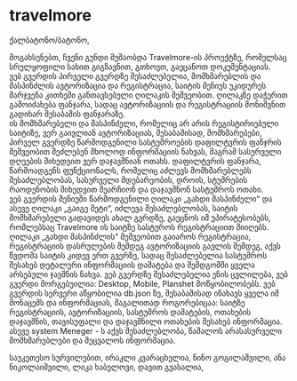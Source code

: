 # travelmore
ქალბატონო/ბატონო, 
 
მოგახსენებთ, ჩვენი  გუნდი მუშაობდა Travelmore-ის პროექტზე, რომელსაც სრულყოფილი სახით გიგზავნით, გთხოვთ, გაეცანოთ დოკუმენტაციას.   
ვებ გვერდის პირველი გვერდზე შესაძლებელია, მომხმარებლის და მასპინძლის ავტორიზაცია და რეგისტრაცია, საიტის მენიუს უკიდურეს მარჯვენა კითხეში განთავსებული ღილაკის მეშვეობით.
ღილაკზე დაჭერით გამოიძახება ფანჯარა, სადაც ავტორიზაციის და რეგისტრაციის მონიშვნით გადიხარ შესაბამის ფანჯარაზე.  
ის მომხმარებელი და მასპინძელი, რომელიც არ არის რეგისტირიებული საიტიზე, ვერ გაივლიან ავტორიზაციას, შესაბამისად, მომხმარებები, პირველ გვერდზე წარმოდგენილი სასტუმროების დაფილტვრის ფანჯრის მეშვეობით შეძლებენ მხოლოდ ინფორმაციის ნახვას, მაგრამ სასურველი დღეების მიხედვით  ვერ დაჯავშნიან ოთახს. 
დაფილტვრის ფანჯარა, წარმოადგენს ფუნქციონალს, რომელიც აძლევს მომხმარებლებს შესაძლებლობას, სასურველი მდებარეობის, დროის, სტუმრების რაოდენობის მიხედვით შეარჩიონ და დაჯავშნონ სასტუმროს ოთახი.  
ვებ გვერდის მენიუში წარმოდგენილი ღილაკი „გახდი მასპინძელი“ და ასევე ღილაკი „გაიგე მეტი“, იძლევა შესაძლებლობას, საიტის მომხმარებელი გადავიდეს ახალ გვრდზე, გაეცნოს იმ უპირატესობებს, რომლებსაც Travelmore ის საიტზე  სასტუროს  რეგისტრაციით მიიღებს. ღილაკი „გახდი მასპინძლის“ მეშვეობით გაიაროს რეგისტრაცია, რეგისტრაციის დასრულების შემდეგ ავტორიზაციის გავლის შემდეგ, აქვს წვდომა საიტის კიდევ  ერთ გვერზე, სადაც შესაძლებელია სასტუმროს შესახებ დეტალური ინფორმაციის დამატება და შემდგომში ყველა არსებული ჯავშნის ნახვა. 
ვებ გვერდზე შესაძლებელია ენის ცვლილება,  ვებ გვერდი  მორგებუილია: Desktop, Mobile, Planshet მოწყობილობებს. 
ვებ გვერდის სერვერი აწყობილია db.json ზე, შესაბამისად  ინახავს ყველა იმ მონაცემს და ინფორმაციას, მაგალითად როგორებიცაა: საიტზე რეგისტრაციის, ავტორიზაციის, სასტუმროს დამატების, ოთახების დაჯავშნის, თავისუფალი და დაჯავშნილი ოთახების შესახებ ინფორმაცია. ასევე system Meneger - ს აქვს შესაძლებლობა, წაშალოს არასასურველი მომხმარებლები და შეცვალოს ინფორმაცია. 

საუკეთესო სურვილებით, 
ირაკლი კვარაცხელია, 
ნინო გოგილაშვილი, 
ანა ნიკოლაიშვილი, 
ლიკა ხაბელოვი, 
დავით გვასალია, 
 


